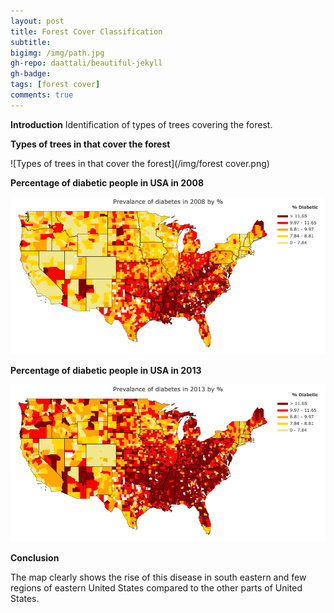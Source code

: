 ```yaml
---
layout: post
title: Forest Cover Classification
subtitle: 
bigimg: /img/path.jpg
gh-repo: daattali/beautiful-jekyll
gh-badge: 
tags: [forest cover]
comments: true
---
```

**Introduction**
Identification of types of trees covering the forest.


**Types of trees in that cover the forest**

![Types of trees in that cover the forest](/img/forest cover.png)

**Percentage of diabetic people in USA in 2008**

![USA in 2008](/img/USA_2008.png)

**Percentage of diabetic people in USA in 2013**

![USA in 2013](/img/USA_2013.png)

**Conclusion**

The map clearly shows the rise of this disease in south eastern and few regions of eastern United States compared to the other parts of United States. 
